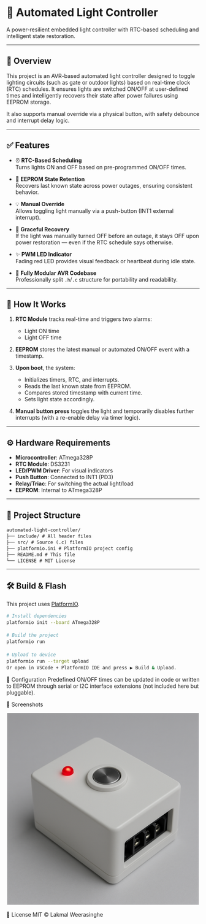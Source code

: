 # 🔆 Automated Light Controller

A power-resilient embedded light controller with RTC-based scheduling and intelligent state restoration.

---

## 📘 Overview

This project is an AVR-based automated light controller designed to toggle lighting circuits (such as gate or outdoor lights) based on real-time clock (RTC) schedules. It ensures lights are switched ON/OFF at user-defined times and intelligently recovers their state after power failures using EEPROM storage.

It also supports manual override via a physical button, with safety debounce and interrupt delay logic.

---

## ✅ Features

- ⏰ **RTC-Based Scheduling**  
  Turns lights ON and OFF based on pre-programmed ON/OFF times.

- 💾 **EEPROM State Retention**  
  Recovers last known state across power outages, ensuring consistent behavior.

- 💡 **Manual Override**  
  Allows toggling light manually via a push-button (INT1 external interrupt).

- 🔄 **Graceful Recovery**  
  If the light was manually turned OFF before an outage, it stays OFF upon power restoration — even if the RTC schedule says otherwise.

- ✨ **PWM LED Indicator**  
  Fading red LED provides visual feedback or heartbeat during idle state.

- 🔌 **Fully Modular AVR Codebase**  
  Professionally split `.h`/`.c` structure for portability and readability.

---

## 🧠 How It Works

1. **RTC Module** tracks real-time and triggers two alarms:  
   - Light ON time  
   - Light OFF time  

2. **EEPROM** stores the latest manual or automated ON/OFF event with a timestamp.

3. **Upon boot**, the system:
   - Initializes timers, RTC, and interrupts.
   - Reads the last known state from EEPROM.
   - Compares stored timestamp with current time.
   - Sets light state accordingly.

4. **Manual button press** toggles the light and temporarily disables further interrupts (with a re-enable delay via timer logic).

---

## ⚙️ Hardware Requirements

- **Microcontroller**: ATmega328P  
- **RTC Module**: DS3231  
- **LED/PWM Driver**: For visual indicators
- **Push Button**: Connected to INT1 (PD3)  
- **Relay/Triac**: For switching the actual light/load  
- **EEPROM**: Internal to ATmega328P

---

## 📂 Project Structure

```
automated-light-controller/
├── include/ # All header files
├── src/ # Source (.c) files
├── platformio.ini # PlatformIO project config
├── README.md # This file
└── LICENSE # MIT License
```

---

## 🛠️ Build & Flash

This project uses [PlatformIO](https://platformio.org/).

```bash
# Install dependencies
platformio init --board ATmega328P

# Build the project
platformio run

# Upload to device
platformio run --target upload
Or open in VSCode + PlatformIO IDE and press ▶️ Build & Upload.
```

🔧 Configuration
Predefined ON/OFF times can be updated in code or written to EEPROM through serial or I2C interface extensions (not included here but pluggable).

📸 Screenshots
<p align="center">
  <img src="assets/device_preview.png" alt="Device Preview" width="500"/>
</p>

🪪 License
MIT © Lakmal Weerasinghe